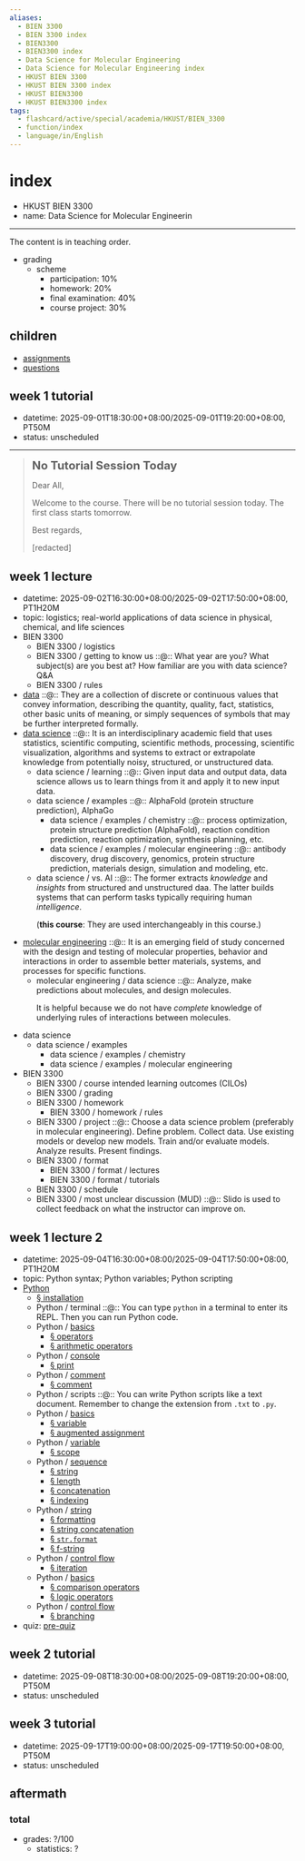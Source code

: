 ```yaml
---
aliases:
  - BIEN 3300
  - BIEN 3300 index
  - BIEN3300
  - BIEN3300 index
  - Data Science for Molecular Engineering
  - Data Science for Molecular Engineering index
  - HKUST BIEN 3300
  - HKUST BIEN 3300 index
  - HKUST BIEN3300
  - HKUST BIEN3300 index
tags:
  - flashcard/active/special/academia/HKUST/BIEN_3300
  - function/index
  - language/in/English
---
```


# index

- HKUST BIEN 3300
- name: Data Science for Molecular Engineerin

---

The content is in teaching order.

- grading
  - scheme
    - participation: 10%
    - homework: 20%
    - final examination: 40%
    - course project: 30%

## children

- [assignments](assignments/index.md)
- [questions](questions.md)

## week 1 tutorial

- datetime: 2025-09-01T18:30:00+08:00/2025-09-01T19:20:00+08:00, PT50M
- status: unscheduled

---

> __<big><big>No Tutorial Session Today</big></big>__
>
> Dear All,
>
> Welcome to the course. There will be no tutorial session today. The first class starts tomorrow.
>
> Best regards,
>
> \[redacted\]

## week 1 lecture

- datetime: 2025-09-02T16:30:00+08:00/2025-09-02T17:50:00+08:00, PT1H20M
- topic: logistics; real-world applications of data science in physical, chemical, and life sciences
- BIEN 3300
  - BIEN 3300 / logistics
  - BIEN 3300 / getting to know us ::@:: What year are you? What subject(s) are you best at? How familiar are you with data science? Q&A <!--SR:!2025-09-25,4,270!2025-09-25,4,270-->
  - BIEN 3300 / rules
- [data](../../../../general/data.md) ::@:: They are a collection of discrete or continuous values that convey information, describing the quantity, quality, fact, statistics, other basic units of meaning, or simply sequences of symbols that may be further interpreted formally. <!--SR:!2025-09-25,4,270!2025-09-25,4,270-->
- [data science](../../../../general/data%20science.md) ::@:: It is an interdisciplinary academic field that uses statistics, scientific computing, scientific methods, processing, scientific visualization, algorithms and systems to extract or extrapolate knowledge from potentially noisy, structured, or unstructured data. <!--SR:!2025-09-25,4,270!2025-09-25,4,270-->
  - data science / learning ::@:: Given input data and output data, data science allows us to learn things from it and apply it to new input data. <!--SR:!2025-09-25,4,270!2025-09-25,4,270-->
  - data science / examples ::@:: AlphaFold \(protein structure prediction\), AlphaGo <!--SR:!2025-09-25,4,270!2025-09-25,4,270-->
    - data science / examples / chemistry ::@:: process optimization, protein structure prediction \(AlphaFold\), reaction condition prediction, reaction optimization, synthesis planning, etc. <!--SR:!2025-09-25,4,270!2025-09-25,4,270-->
    - data science / examples / molecular engineering ::@:: antibody discovery, drug discovery, genomics, protein structure prediction, materials design, simulation and modeling, etc. <!--SR:!2025-09-25,4,270!2025-09-25,4,270-->
  - data science / vs. AI ::@:: The former extracts _knowledge_ and _insights_ from structured and unstructured daa. The latter builds systems that can perform tasks typically requiring human _intelligence_. <p> \(__this course__: They are used interchangeably in this course.\) <!--SR:!2025-09-25,4,270!2025-09-25,4,270-->
- [molecular engineering](../../../../general/molecular%20engineering.md) ::@:: It is an emerging field of study concerned with the design and testing of molecular properties, behavior and interactions in order to assemble better materials, systems, and processes for specific functions. <!--SR:!2025-09-25,4,270!2025-09-25,4,270-->
  - molecular engineering / data science ::@:: Analyze, make predictions about molecules, and design molecules. <p> It is helpful because we do not have _complete_ knowledge of underlying rules of interactions between molecules. <!--SR:!2025-09-25,4,270!2025-09-25,4,270-->
- data science
  - data science / examples
    - data science / examples / chemistry
    - data science / examples / molecular engineering
- BIEN 3300
  - BIEN 3300 / course intended learning outcomes \(CILOs\)
  - BIEN 3300 / grading
  - BIEN 3300 / homework
    - BIEN 3300 / homework / rules
  - BIEN 3300 / project ::@:: Choose a data science problem \(preferably in molecular engineering\). Define problem. Collect data. Use existing models or develop new models. Train and/or evaluate models. Analyze results. Present findings. <!--SR:!2025-09-25,4,270!2025-09-25,4,270-->
  - BIEN 3300 / format
    - BIEN 3300 / format / lectures
    - BIEN 3300 / format / tutorials
  - BIEN 3300 / schedule
  - BIEN 3300 / most unclear discussion \(MUD\) ::@:: Slido is used to collect feedback on what the instructor can improve on. <!--SR:!2025-09-25,4,270!2025-09-25,4,270-->

## week 1 lecture 2

- datetime: 2025-09-04T16:30:00+08:00/2025-09-04T17:50:00+08:00, PT1H20M
- topic: Python syntax; Python variables; Python scripting
- [Python](Python/Python.md)
  - [§ installation](Python/Python.md#installation)
  - Python / terminal ::@:: You can type `python` in a terminal to enter its REPL. Then you can run Python code. <!--SR:!2025-09-25,4,270!2025-09-25,4,270-->
  - Python / [basics](Python/basics.md)
    - [§ operators](Python/basics.md#operators)
    - [§ arithmetic operators](Python/basics.md#arithmetic%20operators)
  - Python / [console](Python/console.md)
    - [§ print](Python/console.md#print)
  - Python / [comment](Python/comment.md)
    - [§ comment](Python/comment.md#comment)
  - Python / scripts ::@:: You can write Python scripts like a text document. Remember to change the extension from `.txt` to `.py`. <!--SR:!2025-09-25,4,270!2025-09-25,4,270-->
  - Python / [basics](Python/basics.md)
    - [§ variable](Python/basics.md#variable)
    - [§ augmented assignment](Python/basics.md#augmented%20assignment)
  - Python / [variable](Python/variable.md)
    - [§ scope](Python/variable.md#scope)
  - Python / [sequence](Python/sequence.md)
    - [§ string](Python/sequence.md#string)
    - [§ length](Python/sequence.md#length)
    - [§ concatenation](Python/sequence.md#concatenation)
    - [§ indexing](Python/sequence.md#indexing)
  - Python / [string](Python/string.md)
    - [§ formatting](Python/string.md#formatting)
    - [§ string concatenation](Python/string.md#string%20concatenation)
    - [§ `str.format`](Python/string.md#`str.format`)
    - [§ f-string](Python/string.md#f-string)
  - Python / [control flow](Python/control%20flow.md)
    - [§ iteration](Python/control%20flow.md#iteration)
  - Python / [basics](Python/basics.md)
    - [§ comparison operators](Python/basics.md#comparison%20operators)
    - [§ logic operators](Python/basics.md#logic%20operators)
  - Python / [control flow](Python/control%20flow.md)
    - [§ branching](Python/control%20flow.md#branching)
- quiz: [pre-quiz](questions/pre-quiz.md)

## week 2 tutorial

- datetime: 2025-09-08T18:30:00+08:00/2025-09-08T19:20:00+08:00, PT50M
- status: unscheduled

## week 3 tutorial

- datetime: 2025-09-17T19:00:00+08:00/2025-09-17T19:50:00+08:00, PT50M
- status: unscheduled

## aftermath

### total

- grades: ?/100
  - statistics: ?
